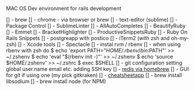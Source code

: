 MAC OS Dev environment for rails development

[] - brew
[] - chrome - via browser or brew
[] - text-editor (sublime)
  [] - Package Control
  [] - SublimeLinter
[] - AllAutoCompletes
[] - BeautifyRuby
[] - Emmet
  [] - BracketHighlighter
  [] - ProductiveSnippetsRuby
[] - Ruby On Rails Snippets
[] - postgreapp with postico
[] - iTerm2 (with zsh and oh-my-zsh)
[] - Xcode tools
[] - Spectacle
[] - instal rvm / rbenv
[] - when using rbenv with zsh do   $ echo 'export PATH="$HOME/.rbenv/bin:$PATH"' >> ~/.zshenv
          $ echo 'eval "$(rbenv init -)"' >> ~/.zshenv
          $ echo 'source $HOME/.zshenv' >> ~/.zshrc
          $ exec $SHELL
[] - git configuration setting global user.name email etc. adding SSH key
[] - [redis via homebrew](https://medium.com/@petehouston/install-and-config-redis-on-mac-os-x-via-homebrew-eb8df9a4f298)
[] - GUI for git if using one (my pick gitkraken)
[] - [cheatsheetapp](https://www.cheatsheetapp.com/CheatSheet/)
[] - brew install libsodium
[] - brew install node (for NPM)
